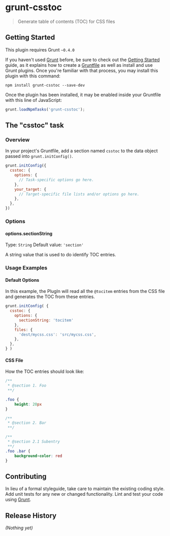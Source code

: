 # grunt-csstoc

> Generate table of contents (TOC) for CSS files

## Getting Started
This plugin requires Grunt `~0.4.0`

If you haven't used [Grunt](http://gruntjs.com/) before, be sure to check out the [Getting Started](http://gruntjs.com/getting-started) guide, as it explains how to create a [Gruntfile](http://gruntjs.com/sample-gruntfile) as well as install and use Grunt plugins. Once you're familiar with that process, you may install this plugin with this command:

```shell
npm install grunt-csstoc --save-dev
```

Once the plugin has been installed, it may be enabled inside your Gruntfile with this line of JavaScript:

```js
grunt.loadNpmTasks('grunt-csstoc');
```

## The "csstoc" task

### Overview
In your project's Gruntfile, add a section named `csstoc` to the data object passed into `grunt.initConfig()`.

```js
grunt.initConfig({
  csstoc: {
    options: {
      // Task-specific options go here.
    },
    your_target: {
      // Target-specific file lists and/or options go here.
    },
  },
})
```

### Options

#### options.sectionString
Type: `String`
Default value: `'section'`

A string value that is used to do identify TOC entries.

### Usage Examples

#### Default Options
In this example, the PlugIn will read all the `@tocitem` entries from the CSS file and generates the TOC from these entries.

```js
grunt.initConfig( {
  csstoc: {
    options: {
      sectionString: 'tocitem'
    },
    files: {
      'dest/mycss.css': 'src/mycss.css',
    },
  },
} )
```

#### CSS File
How the TOC entries should look like:
```css
/**
 * @section 1. Foo
 **/

.foo {
    height: 20px
}

/**
 * @section 2. Bar
 **/

/**
 * @section 2.1 Subentry
 **/
.foo .bar {
    background-color: red
}
```

## Contributing
In lieu of a formal styleguide, take care to maintain the existing coding style. Add unit tests for any new or changed functionality. Lint and test your code using [Grunt](http://gruntjs.com/).

## Release History
_(Nothing yet)_
